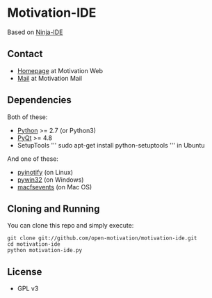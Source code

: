 # **Motivation-IDE**
Based on [Ninja-IDE](http://www.ninja-ide.org/)


## Contact

-   [Homepage](http://ide.motivation.ga) at Motivation Web
-   [Mail](mailto:info@motivation.ga) at Motivation Mail

## Dependencies

Both of these:

-   [Python](http://python.org/) >= 2.7 (or Python3)
-   [PyQt](http://www.riverbankcomputing.com/software/pyqt/intro) >= 4.8
-   SetupTools ''' sudo apt-get install python-setuptools ''' in Ubuntu

And one of these:

-   [pyinotify](https://github.com/seb-m/pyinotify) (on Linux)
-   [pywin32](http://sourceforge.net/projects/pywin32/files/pywin32/) (on Windows)
-   [macfsevents](http://pypi.python.org/pypi/MacFSEvents) (on Mac OS)

## Cloning and Running

You can clone this repo and simply execute:

    git clone git://github.com/open-motivation/motivation-ide.git
    cd motivation-ide
    python motivation-ide.py

## License

-   GPL v3

